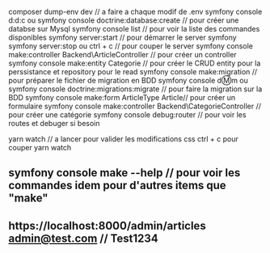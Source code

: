 composer dump-env dev // a faire a chaque modif de .env
symfony console d:d:c ou symfony console doctrine:database:create // pour créer une databse sur Mysql
symfony console list // pour voir la liste des commandes disponibles
 symfony server:start // pour démarrer le server symfony
 symfony server:stop ou ctrl + c // pour couper le server
 symfony console make:controller Backend\ArticleController // pour créer un controller
 symfony console make:entity Categorie // pour créer le CRUD entity pour la perssistance et repository pour le read
 symfony console make:migration // pour préparer le fichier de migration en BDD
 symfony console d:m:m  ou symfony console doctrine:migrations:migrate // pour faire la migration sur la BDD
symfony console make:form ArticleType Article// pour créer un formulaire
symfony console make:controller Backend\CategorieController // pour créer une catégorie
symfony console debug:router // pour voir les routes et debuger si besoin

yarn watch // a lancer pour valider les modifications css ctrl + c pour couper yarn watch

 symfony console make --help // pour voir les commandes idem pour d'autres items que "make"
-------------------------------------------
https://localhost:8000/admin/articles
admin@test.com // Test1234
------------------------------------------